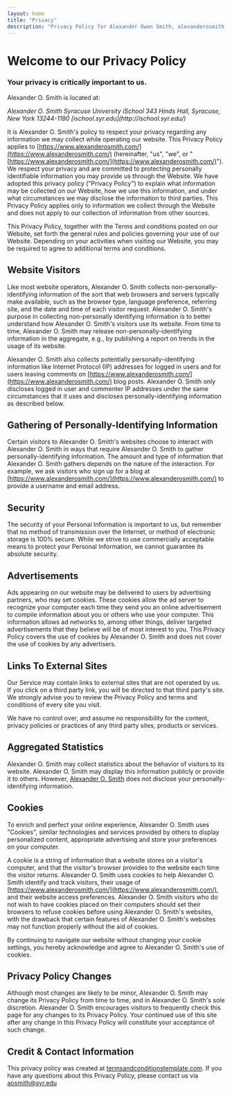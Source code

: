 ```yaml
---
layout: home
title: "Privacy"
description: "Privacy Policy for Alexander Owen Smith, alexanderosmith.com"
---
```


# Welcome to our Privacy Policy

### Your privacy is critically important to us.

Alexander O. Smith is located at:  

<address>Alexander O. Smith  
Syracuse University  
iSchool  
343 Hinds Hall, Syracuse, New York 13244-1190
[ischool.syr.edu](http://ischool.syr.edu/)
</address>

It is Alexander O. Smith's policy to respect your privacy regarding any information we may collect while operating our website. This Privacy Policy applies to [https://www.alexanderosmith.com/](https://www.alexanderosmith.com/) (hereinafter, "us", "we", or "[https://www.alexanderosmith.com/](https://www.alexanderosmith.com/)"). We respect your privacy and are committed to protecting personally identifiable information you may provide us through the Website. We have adopted this privacy policy ("Privacy Policy") to explain what information may be collected on our Website, how we use this information, and under what circumstances we may disclose the information to third parties. This Privacy Policy applies only to information we collect through the Website and does not apply to our collection of information from other sources.

This Privacy Policy, together with the Terms and conditions posted on our Website, set forth the general rules and policies governing your use of our Website. Depending on your activities when visiting our Website, you may be required to agree to additional terms and conditions.

## Website Visitors

Like most website operators, Alexander O. Smith collects non-personally-identifying information of the sort that web browsers and servers typically make available, such as the browser type, language preference, referring site, and the date and time of each visitor request. Alexander O. Smith's purpose in collecting non-personally identifying information is to better understand how Alexander O. Smith's visitors use its website. From time to time, Alexander O. Smith may release non-personally-identifying information in the aggregate, e.g., by publishing a report on trends in the usage of its website.

Alexander O. Smith also collects potentially personally-identifying information like Internet Protocol (IP) addresses for logged in users and for users leaving comments on [https://www.alexanderosmith.com/](https://www.alexanderosmith.com/) blog posts. Alexander O. Smith only discloses logged in user and commenter IP addresses under the same circumstances that it uses and discloses personally-identifying information as described below.

## Gathering of Personally-Identifying Information

Certain visitors to Alexander O. Smith's websites choose to interact with Alexander O. Smith in ways that require Alexander O. Smith to gather personally-identifying information. The amount and type of information that Alexander O. Smith gathers depends on the nature of the interaction. For example, we ask visitors who sign up for a blog at [https://www.alexanderosmith.com/](https://www.alexanderosmith.com/) to provide a username and email address.

## Security

The security of your Personal Information is important to us, but remember that no method of transmission over the Internet, or method of electronic storage is 100% secure. While we strive to use commercially acceptable means to protect your Personal Information, we cannot guarantee its absolute security.

## Advertisements

Ads appearing on our website may be delivered to users by advertising partners, who may set cookies. These cookies allow the ad server to recognize your computer each time they send you an online advertisement to compile information about you or others who use your computer. This information allows ad networks to, among other things, deliver targeted advertisements that they believe will be of most interest to you. This Privacy Policy covers the use of cookies by Alexander O. Smith and does not cover the use of cookies by any advertisers.

## Links To External Sites

Our Service may contain links to external sites that are not operated by us. If you click on a third party link, you will be directed to that third party's site. We strongly advise you to review the Privacy Policy and terms and conditions of every site you visit.

We have no control over, and assume no responsibility for the content, privacy policies or practices of any third party sites, products or services.

## Aggregated Statistics

Alexander O. Smith may collect statistics about the behavior of visitors to its website. Alexander O. Smith may display this information publicly or provide it to others. However, [Alexander O. Smith](https://www.alexanderosmith.com/) does not disclose your personally-identifying information.

## Cookies

To enrich and perfect your online experience, Alexander O. Smith uses "Cookies", similar technologies and services provided by others to display personalized content, appropriate advertising and store your preferences on your computer.

A cookie is a string of information that a website stores on a visitor's computer, and that the visitor's browser provides to the website each time the visitor returns. Alexander O. Smith uses cookies to help Alexander O. Smith identify and track visitors, their usage of [https://www.alexanderosmith.com/](https://www.alexanderosmith.com/), and their website access preferences. Alexander O. Smith visitors who do not wish to have cookies placed on their computers should set their browsers to refuse cookies before using Alexander O. Smith's websites, with the drawback that certain features of Alexander O. Smith's websites may not function properly without the aid of cookies.

By continuing to navigate our website without changing your cookie settings, you hereby acknowledge and agree to Alexander O. Smith's use of cookies.

## Privacy Policy Changes

Although most changes are likely to be minor, Alexander O. Smith may change its Privacy Policy from time to time, and in Alexander O. Smith's sole discretion. Alexander O. Smith encourages visitors to frequently check this page for any changes to its Privacy Policy. Your continued use of this site after any change in this Privacy Policy will constitute your acceptance of such change.

## Credit & Contact Information

This privacy policy was created at [termsandconditionstemplate.com](https://termsandconditionstemplate.com/privacy-policy-generator/ "Privacy policy template generator"). If you have any questions about this Privacy Policy, please contact us via <aosmith@syr.edu>

